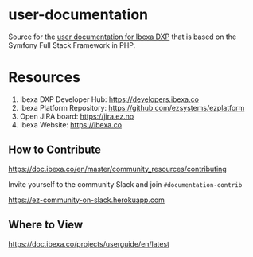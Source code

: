 # user-documentation
Source for the [user documentation for Ibexa DXP](https://doc.ezplatform.com/projects/userguide/en/latest) that is based on the Symfony Full Stack Framework in PHP.

# Resources

1. Ibexa DXP Developer Hub: https://developers.ibexa.co
1. Ibexa Platform Repository: https://github.com/ezsystems/ezplatform
1. Open JIRA board: https://jira.ez.no
1. Ibexa Website: https://ibexa.co

## How to Contribute
https://doc.ibexa.co/en/master/community_resources/contributing

Invite yourself to the community Slack and join `#documentation-contrib`

https://ez-community-on-slack.herokuapp.com

## Where to View

https://doc.ibexa.co/projects/userguide/en/latest
